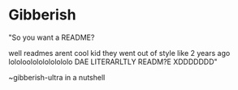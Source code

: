 # Gibberish
"So you want a README?

well readmes arent cool kid they went out of style like 2 years ago lololoolololololololo DAE LITERARLTLY READM?E XDDDDDDD"

~gibberish-ultra in a nutshell
